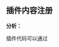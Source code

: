 ## 插件内容注册

**分析：**

插件代码可以通过 <script/>标签的形似注入主工程中，插件功能的注册时机由主工程来控制，类似于一种通知机制，主工程告诉插件什么时刻做什么事情

**具体方案：**

插件的主入口文件 `register.js`

```js
import { rootRouters } from './router' // 插件工程的路由配置

function bootstrap () {
    window.addEventListener('plugin_time_changed', (e) => {
        // pluginRegister是主工程暴露出来的注册器
        let register = null
        if (window.pluginRegister) {
            register = window.pluginRegister
        }
        if (!register) return

        const { type } = e.value || {}
        if (!type) return

        // 根路由注册
        if (type === 'root_route_ready') {
          // 通过调用注册器register上的useRoute方法，将插件的路由注册到主工程中去
            register.useRoute('/', ({ userProfile }) => {
                if (userProfile.hasFeature(FEATURE)) {
                    return rootRouters
                }
                return []
            })
        }
}

bootstrap()
```

 **注册时机：** 

可以注意到 `register.js` 中添加了一个==自定义事件==`'plugin_time_changed'`的监听器，所有的注册操作都是在这个事件监听回调中完成

这个自定义事件是在主工程的 `PluginRegister.js` 中定义并触发的

```js
// triggerPluginRegisterTime是主工程中用于通知插件注册的通知器
triggerPluginRegisterTime (type, rest) {
    window.dispatchEvent(new CustomEvent('plugin_time_changed', {detail: { type, ...rest }})
}
```

`triggerPluginRegisterTime`方法可以在主工程中指定的时机触发插件注册，比如：根路由的注册 

插件工程的不同模块的注册会发生在主工程的==不同时机==，不同模块注册的时机，是通过主工程中触发注册的方法`triggerPluginRegisterTime` 的一个参数 `type` 来决定，`type` 通过事件对象 `event` 传递到插件工程 `register.ts` 文件中的事件监听中

**注册的具体实现：** 

注册时机知道了，那么插件工程的模块是怎么注册到主工程中的呢？

回顾下插件工程的 `register.js` 文件，可以发现这段逻辑

```js
  let register = null
  if (window.pluginRegister) {
      register = window.pluginRegister
  }

  if (!register) return
```

从全局变量 `window` 对象上取到注册器 `pluginRegister`，后面不同模块的注册就是通过 `pluginRegister` 的不同方法完成注册

比如：路由的注册方法，`pluginRegister.useRoute`

那么 `register` 是什么时候放到 `window` 对象上的呢？

在主工程的 `PluginRegister.js` 文件中

```tsx
export class PluginRegister {
    static UserProfile: UserProfile
  //...

    useEntry (entry: ENTRY, executor: (ctx: typeof PluginRegister) => IRegisteredEntry[]): void {
       //...
    }
  
  //...
}

const pluginRegister = new MDPluginRegister()

window.pluginRegister = pluginRegister
```

在这里将 `pluginRegister` 挂到了 `window` 对象上

`pluginRegister` 是 `PluginRegister` 类的实例，`PluginRegister`类中声明了不同的模块注册方法（`useEntry` ...)，`PluginRegister`类上也有一些静态属性（`UserProfile` ...）

**举例说明**

这些方法和属性是如何工作的？接下来以注册路由的方法 `useRoute` 说明

主工程数据中心入口注册的时机

```js
// DataCenter.js
export default class DataCenter extends Component {

    constructor (props) {
    // ...
        triggerPluginRegisterTime(TIME_TYPE.DATA_CENTER_ENTRY_READY)
    }
```

插件工程中数据中心入口注册的内容

```js
function bootstrap () {
    window.addEventListener('plugin_time_changed', (e: Event & { value: TSFixMe }) => {
      // ...      
       
        // 根路由注册
        if (type === 'root_route_ready') {
          // 通过调用注册器register上的useRoute方法，将插件的路由注册到主工程中去
            register.useRoute('/', ({ userProfile }) => {
                if (userProfile.hasFeature(FEATURE)) {
                    return rootRouters
                }
                return []
            })
        }
      
      // ...
}
    
bootstrap()
```

主工程中入口注册的方法 `useRoute`

```tsx
// PluginRegister.js
export class PluginRegister {
  // ...

    useRoute (prefix: ROUTE_PREFIX, executor: (ctx: typeof PluginRegister) => IRegisterRoute[]): void {
        let routes = executor(PluginRegister)
        if (this.registeredRouter.has(prefix)) {
            const existRoutes = this.registeredRouter.get(prefix) || []
            routes = uniqBy(prop('key'))((existRoutes.concat(routes))) as IRegisterRoute[]
        }
        this.registeredRouter.set(prefix, routes)
    }
  
  //...
}
```

判断入口用户是否可见的逻辑 

```tsx
 // 主工程
let routes = executor(PluginRegister)

// 插件工程
register.useRoute('/', ({ userProfile }) => {
  // userProfile是PluginRegister类上的一个静态属性，通过useRoute传递过来
  // 这个静态属性是在主工程中挂到PluginRegister类上的
    if (userProfile.hasFeature(FEATURE)) {
       // ...
    }
})
```

若是用户有权限就将路由信息添加到注册器`register`上，后续主工程便可以获取到插件路由信息添加到自己的路由栈中




